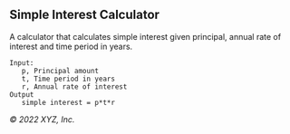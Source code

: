 
## Simple Interest Calculator

A calculator that calculates simple interest given principal, annual rate of interest and time period in years.

```
Input:
   p, Principal amount
   t, Time period in years
   r, Annual rate of interest
Output
   simple interest = p*t*r
```

_© 2022 XYZ, Inc._
